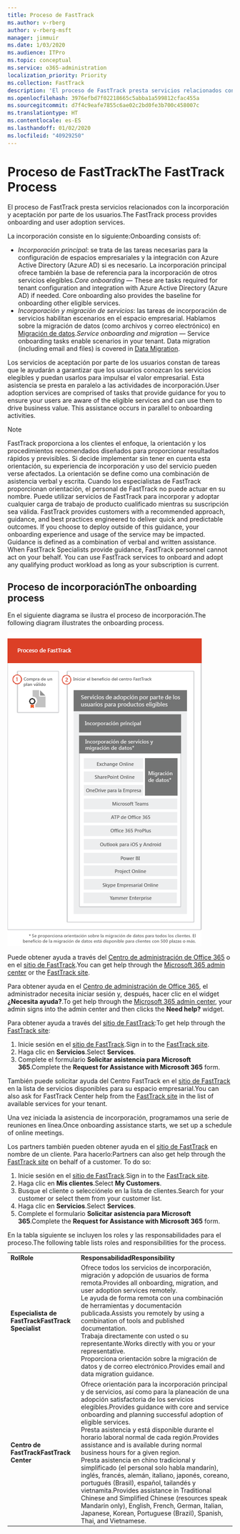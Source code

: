 ```yaml
---
title: Proceso de FastTrack
ms.author: v-rberg
author: v-rberg-msft
manager: jimmuir
ms.date: 1/03/2020
ms.audience: ITPro
ms.topic: conceptual
ms.service: o365-administration
localization_priority: Priority
ms.collection: FastTrack
description: 'El proceso de FastTrack presta servicios relacionados con la incorporación y aceptación por parte de los usuarios. '
ms.openlocfilehash: 3976efbd7f02218665c5abba1a599812cfac455a
ms.sourcegitcommit: d7f4c9eafe7855c6ae02c2bd0fe3b700c458007c
ms.translationtype: HT
ms.contentlocale: es-ES
ms.lasthandoff: 01/02/2020
ms.locfileid: "40929250"
---
```

# <a name="the-fasttrack-process"></a><span data-ttu-id="4193f-103">Proceso de FastTrack</span><span class="sxs-lookup"><span data-stu-id="4193f-103">The FastTrack Process</span></span>

<span data-ttu-id="4193f-104">El proceso de FastTrack presta servicios relacionados con la incorporación y aceptación por parte de los usuarios.</span><span class="sxs-lookup"><span data-stu-id="4193f-104">The FastTrack process provides onboarding and user adoption services.</span></span> 
  
<span data-ttu-id="4193f-105">La incorporación consiste en lo siguiente:</span><span class="sxs-lookup"><span data-stu-id="4193f-105">Onboarding consists of:</span></span>
  
- <span data-ttu-id="4193f-p101">*Incorporación principal*: se trata de las tareas necesarias para la configuración de espacios empresariales y la integración con Azure Active Directory (Azure AD) si es necesario. La incorporación principal ofrece también la base de referencia para la incorporación de otros servicios elegibles.</span><span class="sxs-lookup"><span data-stu-id="4193f-p101">*Core onboarding* — These are tasks required for tenant configuration and integration with Azure Active Directory (Azure AD) if needed. Core onboarding also provides the baseline for onboarding other eligible services.</span></span> 
- <span data-ttu-id="4193f-p102">*Incorporación y migración de servicios*: las tareas de incorporación de servicios habilitan escenarios en el espacio empresarial. Hablamos sobre la migración de datos (como archivos y correo electrónico) en [Migración de datos](O365-data-migration.md).</span><span class="sxs-lookup"><span data-stu-id="4193f-p102">*Service onboarding and migration* — Service onboarding tasks enable scenarios in your tenant. Data migration (including email and files) is covered in [Data Migration](O365-data-migration.md).</span></span> 
    
<span data-ttu-id="4193f-p103">Los servicios de aceptación por parte de los usuarios constan de tareas que le ayudarán a garantizar que los usuarios conozcan los servicios elegibles y puedan usarlos para impulsar el valor empresarial. Esta asistencia se presta en paralelo a las actividades de incorporación.</span><span class="sxs-lookup"><span data-stu-id="4193f-p103">User adoption services are comprised of tasks that provide guidance for you to ensure your users are aware of the eligible services and can use them to drive business value. This assistance occurs in parallel to onboarding activities.</span></span>
  
> [!NOTE]
> <span data-ttu-id="4193f-p104">FastTrack proporciona a los clientes el enfoque, la orientación y los procedimientos recomendados diseñados para proporcionar resultados rápidos y previsibles. Si decide implementar sin tener en cuenta esta orientación, su experiencia de incorporación y uso del servicio pueden verse afectados. La orientación se define como una combinación de asistencia verbal y escrita. Cuando los especialistas de FastTrack proporcionan orientación, el personal de FastTrack no puede actuar en su nombre. Puede utilizar servicios de FastTrack para incorporar y adoptar cualquier carga de trabajo de producto cualificado mientras su suscripción sea válida. </span><span class="sxs-lookup"><span data-stu-id="4193f-p104">FastTrack provides customers with a recommended approach, guidance, and best practices engineered to deliver quick and predictable outcomes. If you choose to deploy outside of this guidance, your onboarding experience and usage of the service may be impacted. Guidance is defined as a combination of verbal and written assistance. When FastTrack Specialists provide guidance, FastTrack personnel cannot act on your behalf. You can use FastTrack services to onboard and adopt any qualifying product workload as long as your subscription is current.</span></span> 
  
## <a name="the-onboarding-process"></a><span data-ttu-id="4193f-117">Proceso de incorporación</span><span class="sxs-lookup"><span data-stu-id="4193f-117">The onboarding process</span></span>

<span data-ttu-id="4193f-118">En el siguiente diagrama se ilustra el proceso de incorporación.</span><span class="sxs-lookup"><span data-stu-id="4193f-118">The following diagram illustrates the onboarding process.</span></span>
  
![Escala de tiempo para el uso de la ventaja de incorporación](media/O365-Onboarding-Timeline.png)
  
<span data-ttu-id="4193f-120">Puede obtener ayuda a través del [Centro de administración de Office 365](https://go.microsoft.com/fwlink/?linkid=2032704) o en el [sitio de FastTrack](https://go.microsoft.com/fwlink/?linkid=780698).</span><span class="sxs-lookup"><span data-stu-id="4193f-120">You can get help through the [Microsoft 365 admin center](https://go.microsoft.com/fwlink/?linkid=2032704) or the [FastTrack site](https://go.microsoft.com/fwlink/?linkid=780698).</span></span> 

<span data-ttu-id="4193f-121">Para obtener ayuda en el [Centro de administración de Office 365](https://go.microsoft.com/fwlink/?linkid=2032704), el administrador necesita iniciar sesión y, después, hacer clic en el widget **¿Necesita ayuda?**.</span><span class="sxs-lookup"><span data-stu-id="4193f-121">To get help through the [Microsoft 365 admin center](https://go.microsoft.com/fwlink/?linkid=2032704), your admin signs into the admin center and then clicks the **Need help?** widget.</span></span> 

<span data-ttu-id="4193f-122">Para obtener ayuda a través del [sitio de FastTrack](https://go.microsoft.com/fwlink/?linkid=780698):</span><span class="sxs-lookup"><span data-stu-id="4193f-122">To get help through the [FastTrack site](https://go.microsoft.com/fwlink/?linkid=780698):</span></span> 
1.  <span data-ttu-id="4193f-123">Inicie sesión en el [sitio de FastTrack](https://go.microsoft.com/fwlink/?linkid=780698).</span><span class="sxs-lookup"><span data-stu-id="4193f-123">Sign in to the [FastTrack site](https://go.microsoft.com/fwlink/?linkid=780698).</span></span> 
2.  <span data-ttu-id="4193f-124">Haga clic en **Servicios**.</span><span class="sxs-lookup"><span data-stu-id="4193f-124">Select **Services**.</span></span>
3.  <span data-ttu-id="4193f-125">Complete el formulario **Solicitar asistencia para Microsoft 365**.</span><span class="sxs-lookup"><span data-stu-id="4193f-125">Complete the **Request for Assistance with Microsoft 365** form.</span></span> 
  
 <span data-ttu-id="4193f-126">También puede solicitar ayuda del Centro FastTrack en el [sitio de FastTrack](https://go.microsoft.com/fwlink/?linkid=780698) en la lista de servicios disponibles para su espacio empresarial.</span><span class="sxs-lookup"><span data-stu-id="4193f-126">You can also ask for FastTrack Center help from the [FastTrack site](https://go.microsoft.com/fwlink/?linkid=780698) in the list of available services for your tenant.</span></span> 
    
 <span data-ttu-id="4193f-127">Una vez iniciada la asistencia de incorporación, programamos una serie de reuniones en línea.</span><span class="sxs-lookup"><span data-stu-id="4193f-127">Once onboarding assistance starts, we set up a schedule of online meetings.</span></span>
    
<span data-ttu-id="4193f-p105">Los partners también pueden obtener ayuda en el [sitio de FastTrack](https://go.microsoft.com/fwlink/?linkid=780698) en nombre de un cliente. Para hacerlo:</span><span class="sxs-lookup"><span data-stu-id="4193f-p105">Partners can also get help through the [FastTrack site](https://go.microsoft.com/fwlink/?linkid=780698) on behalf of a customer. To do so:</span></span>
1.  <span data-ttu-id="4193f-130">Inicie sesión en el [sitio de FastTrack](https://go.microsoft.com/fwlink/?linkid=780698).</span><span class="sxs-lookup"><span data-stu-id="4193f-130">Sign in to the [FastTrack site](https://go.microsoft.com/fwlink/?linkid=780698).</span></span> 
2.  <span data-ttu-id="4193f-131">Haga clic en **Mis clientes**.</span><span class="sxs-lookup"><span data-stu-id="4193f-131">Select **My Customers**.</span></span>
3.  <span data-ttu-id="4193f-132">Busque el cliente o selecciónelo en la lista de clientes.</span><span class="sxs-lookup"><span data-stu-id="4193f-132">Search for your customer or select them from your customer list.</span></span>
4.  <span data-ttu-id="4193f-133">Haga clic en **Servicios**.</span><span class="sxs-lookup"><span data-stu-id="4193f-133">Select **Services**.</span></span>
5.  <span data-ttu-id="4193f-134">Complete el formulario **Solicitar asistencia para Microsoft 365**.</span><span class="sxs-lookup"><span data-stu-id="4193f-134">Complete the **Request for Assistance with Microsoft 365** form.</span></span> 

<span data-ttu-id="4193f-135">En la tabla siguiente se incluyen los roles y las responsabilidades para el proceso.</span><span class="sxs-lookup"><span data-stu-id="4193f-135">The following table lists roles and responsibilities for the process.</span></span>
    
|||
|:-----|:-----|
|<span data-ttu-id="4193f-136">**Rol**</span><span class="sxs-lookup"><span data-stu-id="4193f-136">**Role**</span></span> <br/> |<span data-ttu-id="4193f-137">**Responsabilidad**</span><span class="sxs-lookup"><span data-stu-id="4193f-137">**Responsibility**</span></span> <br/> |
|<span data-ttu-id="4193f-138">**Especialista de FastTrack**</span><span class="sxs-lookup"><span data-stu-id="4193f-138">**FastTrack Specialist**</span></span> <br/> |<span data-ttu-id="4193f-139">Ofrece todos los servicios de incorporación, migración y adopción de usuarios de forma remota.</span><span class="sxs-lookup"><span data-stu-id="4193f-139">Provides all onboarding, migration, and user adoption services remotely.</span></span>  <br/> <span data-ttu-id="4193f-140">Le ayuda de forma remota con una combinación de herramientas y documentación publicada.</span><span class="sxs-lookup"><span data-stu-id="4193f-140">Assists you remotely by using a combination of tools and published documentation.</span></span> <br/> <span data-ttu-id="4193f-141">Trabaja directamente con usted o su representante.</span><span class="sxs-lookup"><span data-stu-id="4193f-141">Works directly with you or your representative.</span></span> <br/> <span data-ttu-id="4193f-142">Proporciona orientación sobre la migración de datos y de correo electrónico.</span><span class="sxs-lookup"><span data-stu-id="4193f-142">Provides email and data migration guidance.</span></span>|
|<span data-ttu-id="4193f-143">**Centro de FastTrack**</span><span class="sxs-lookup"><span data-stu-id="4193f-143">**FastTrack Center**</span></span>  <br/> |<span data-ttu-id="4193f-144">Ofrece orientación para la incorporación principal y de servicios, así como para la planeación de una adopción satisfactoria de los servicios elegibles.</span><span class="sxs-lookup"><span data-stu-id="4193f-144">Provides guidance with core and service onboarding and planning successful adoption of eligible services.</span></span>  <br/> <span data-ttu-id="4193f-145">Presta asistencia y está disponible durante el horario laboral normal de cada región.</span><span class="sxs-lookup"><span data-stu-id="4193f-145">Provides assistance and is available during normal business hours for a given region.</span></span> <br/> <span data-ttu-id="4193f-146">Presta asistencia en chino tradicional y simplificado (el personal solo habla mandarín), inglés, francés, alemán, italiano, japonés, coreano, portugués (Brasil), español, tailandés y vietnamita.</span><span class="sxs-lookup"><span data-stu-id="4193f-146">Provides assistance in Traditional Chinese and Simplified Chinese (resources speak Mandarin only), English, French, German, Italian, Japanese, Korean, Portuguese (Brazil), Spanish, Thai, and Vietnamese.</span></span>|


  

